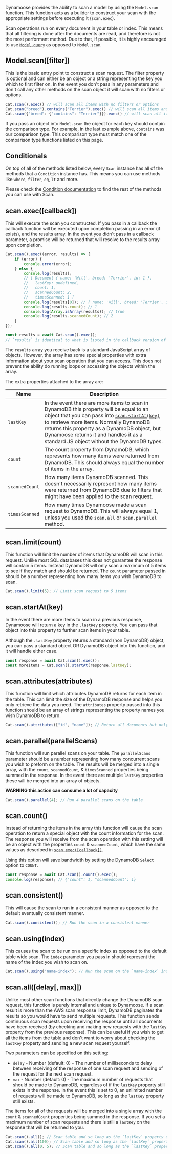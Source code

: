 Dynamoose provides the ability to scan a model by using the `Model.scan` function. This function acts as a builder to construct your scan with the appropriate settings before executing it (`scan.exec`).

Scan operations run on every document in your table or index. This means that all filtering is done after the documents are read, and therefore is not the most performant method. Due to that, if possible, it is highly encouraged to use [`Model.query`](Query.md) as opposed to `Model.scan`.

## Model.scan([filter])

This is the basic entry point to construct a scan request. The filter property is optional and can either be an object or a string representing the key you which to first filter on. In the event you don't pass in any parameters and don't call any other methods on the scan object it will scan with no filters or options.

```js
Cat.scan().exec() // will scan all items with no filters or options
Cat.scan("breed").contains("Terrier").exec() // will scan all items and filter all items where the key `breed` contains `Terrier`
Cat.scan({"breed": {"contains": "Terrier"}}).exec() // will scan all items and filter all items where the key `breed` contains `Terrier`
```

If you pass an object into `Model.scan` the object for each key should contain the comparison type. For example, in the last example above, `contains` was our comparison type. This comparison type must match one of the comparison type functions listed on this page.

## Conditionals

On top of all of the methods listed below, every `Scan` instance has all of the methods that a `Condition` instance has. This means you can use methods like `where`, `filter`, `eq`, `lt` and more.

Please check the [Condition documentation](Condition.md) to find the rest of the methods you can use with Scan.

## scan.exec([callback])

This will execute the scan you constructed. If you pass in a callback the callback function will be executed upon completion passing in an error (if exists), and the results array. In the event you didn't pass in a callback parameter, a promise will be returned that will resolve to the results array upon completion.

```js
Cat.scan().exec((error, results) => {
	if (error) {
		console.error(error);
	} else {
		console.log(results);
		// [ Document { name: 'Will', breed: 'Terrier', id: 1 },
		//   lastKey: undefined,
		//   count: 1,
		//   scannedCount: 2,
		//   timesScanned: 1 ]
		console.log(results[0]); // { name: 'Will', breed: 'Terrier', id: 1 }
		console.log(results.count); // 1
		console.log(Array.isArray(results)); // true
		console.log(results.scannedCount); // 2
	}
});
```

```js
const results = await Cat.scan().exec();
// `results` is identical to what is listed in the callback version of this function.
```

The `results` array you receive back is a standard JavaScript array of objects. However, the array has some special properties with extra information about your scan operation that you can access. This does not prevent the ability do running loops or accessing the objects within the array.

The extra properties attached to the array are:

| Name | Description |
|---|---|
| `lastKey` | In the event there are more items to scan in DynamoDB this property will be equal to an object that you can pass into [`scan.startAt(key)`](#scanstartatkey) to retrieve more items. Normally DynamoDB returns this property as a DynamoDB object, but Dynamoose returns it and handles it as a standard JS object without the DynamoDB types. |
| `count` | The count property from DynamoDB, which represents how many items were returned from DynamoDB. This should always equal the number of items in the array. |
| `scannedCount` | How many items DynamoDB scanned. This doesn't necessarily represent how many items were returned from DynamoDB due to filters that might have been applied to the scan request. |
| `timesScanned` | How many times Dynamoose made a scan request to DynamoDB. This will always equal 1, unless you used the `scan.all` or `scan.parallel` method. |

## scan.limit(count)

This function will limit the number of items that DynamoDB will scan in this request. Unlike most SQL databases this does not guarantee the response will contain 5 items. Instead DynamoDB will only scan a maximum of 5 items to see if they match and should be returned. The `count` parameter passed in should be a number representing how many items you wish DynamoDB to scan.

```js
Cat.scan().limit(5); // Limit scan request to 5 items
```

## scan.startAt(key)

In the event there are more items to scan in a previous response, Dynamoose will return a key in the `.lastKey` property. You can pass that object into this property to further scan items in your table.

Although the `.lastKey` property returns a standard (non DynamoDB) object, you can pass a standard object OR DynamoDB object into this function, and it will handle either case.

```js
const response = await Cat.scan().exec();
const moreItems = Cat.scan().startAt(response.lastKey);
```

## scan.attributes(attributes)

This function will limit which attributes DynamoDB returns for each item in the table. This can limit the size of the DynamoDB response and helps you only retrieve the data you need. The `attributes` property passed into this function should be an array of strings representing the property names you wish DynamoDB to return.

```js
Cat.scan().attributes(["id", "name"]); // Return all documents but only return the `id` & `name` properties for each item
```

## scan.parallel(parallelScans)

This function will run parallel scans on your table. The `parallelScans` parameter should be a number representing how many concurrent scans you wish to preform on the table. The results will be merged into a single array, with the `count`, `scannedCount`, & `timesScanned` properties being summed in the response. In the event there are multiple `lastKey` properties these will be merged into an array of objects.

**WARNING this action can consume a lot of capacity**

```js
Cat.scan().parallel(4); // Run 4 parallel scans on the table
```

## scan.count()

Instead of returning the items in the array this function will cause the scan operation to return a special object with the count information for the scan. The response you will receive from the scan operation with this setting will be an object with the properties `count` & `scannedCount`, which have the same values as described in [`scan.exec([callback])`](#scanexeccallback).

Using this option will save bandwidth by setting the DynamoDB `Select` option to `COUNT`.

```js
const response = await Cat.scan().count().exec();
console.log(response); // {"count": 1, "scannedCount": 1}
```

## scan.consistent()

This will cause the scan to run in a consistent manner as opposed to the default eventually consistent manner.

```js
Cat.scan().consistent(); // Run the scan in a consistent manner
```

## scan.using(index)

This causes the scan to be run on a specific index as opposed to the default table wide scan. The `index` parameter you pass in should represent the name of the index you wish to scan on.

```js
Cat.scan().using("name-index"); // Run the scan on the `name-index` index
```

## scan.all([delay[, max]])

Unlike most other scan functions that directly change the DynamoDB scan request, this function is purely internal and unique to Dynamoose. If a scan result is more than the AWS scan response limit, DynamoDB paginates the results so you would have to send multiple requests. This function sends continuous scan requests upon receiving the response until all documents have been received (by checking and making new requests with the `lastKey` property from the previous response). This can be useful if you wish to get all the items from the table and don't want to worry about checking the `lastKey` property and sending a new scan request yourself.

Two parameters can be specified on this setting:

- `delay` - Number (default: 0) - The number of milliseconds to delay between receiving of the response of one scan request and sending of the request for the next scan request.
- `max` - Number (default: 0) - The maximum number of requests that should be made to DynamoDB, regardless of if the `lastKey` property still exists in the response. In the event this is set to 0, an unlimited number of requests will be made to DynamoDB, so long as the `lastKey` property still exists.

The items for all of the requests will be merged into a single array with the `count` & `scannedCount` properties being summed in the response. If you set a maximum number of scan requests and there is still a `lastKey` on the response that will be returned to you.

```js
Cat.scan().all(); // Scan table and so long as the `lastKey` property exists continuously scan the table to retrieve all items
Cat.scan().all(100); // Scan table and so long as the `lastKey` property exists continuously scan the table to retrieve all items with a 100 ms delay before the next scan request
Cat.scan().all(0, 5); // Scan table and so long as the `lastKey` property exists continuously scan the table to retrieve all items with a maximum of 5 requests total
```
